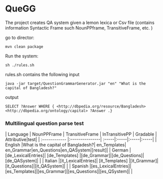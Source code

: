 # QueGG
The project creates QA system given a lemon lexica or Csv file (contains information Syntactic Frame such NounPPframe, TransitiveFrame, etc. )

go to director: 

````installation
mvn clean package
```` 

Run the system:
````shell script
sh ./rules.sh
```` 

rules.sh contains the following input
````
java -jar target/QuestionGrammarGenerator.jar "en" "What is the capital of Bangladesh?"
````  

output
````
SELECT ?Answer WHERE { <http://dbpedia.org/resource/Bangladesh> <http://dbpedia.org/ontology/capital> ?Answer .}
```` 

### Multilingual question parse test

| Language      | NounPPFrame        | TransitiveFrame | InTransitivePP | Gradable | Attributive|test|
| :------------ |:---------------| :-----|:-----|:-----|:-----|
| English       |What is the capital of Bangladesh?| en_Templates| en_Grammar|en_Questions|en_QASystem|[result]|
| German        |[de_LexicalEntries]| [de_Templates] |[de_Grammar]|[de_Questions]|[de_QASystem]| |
| Italian       |[it_LexicalEntries]| [it_Templates] |[it_Grammar]|[it_Questions]|[it_QASystem]| |
| Spanish       |[es_LexicalEntries]| [es_Templates]|[es_Grammar]|[es_Questions]|[es_QSystem]| |











